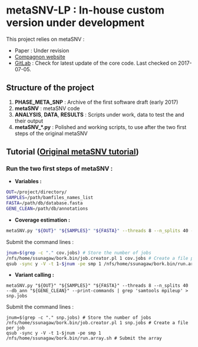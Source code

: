# metaSNV-LP : In-house custom version under development

This project relies on metaSNV :
- Paper : Under revision
- [Compagnon website](http://metasnv.embl.de/index.html)
- [GitLab](https://git.embl.de/costea/metaSNV) : Check for latest update of the core code. Last checked on 2017-07-05. 

## Structure of the project

1. **PHASE_META_SNP** : Archive of the first software draft (early 2017)
2. **metaSNV** : metaSNV code
3. **ANALYSIS**, **DATA**, **RESULTS** : Scripts under work, data to test the and their output
4. **metaSNV_*.py** : Polished and working scripts, to use after the two first steps of the original metaSNV

## Tutorial ([Original metaSNV tutorial](http://metasnv.embl.de/tutorial.html))

### Run the two first steps of metaSNV :

- **Variables :**
````bash
OUT=/project/directory/
SAMPLES=/path/bamfiles_names_list
FASTA=/path/db/database.fasta
GENE_CLEAN=/path/db/annotations
````

- **Coverage estimation :**
````bash
metaSNV.py "${OUT}" "${SAMPLES}" "${FASTA}" --threads 8 --n_splits 40 --db_ann "${GENE_CLEAN}" --print-commands > cov.jobs
````
Submit the command lines :
````sh
jnum=$(grep -c "." cov.jobs) # Store the number of jobs
/nfs/home/ssunagaw/bork.bin/job.creator.pl 1 cov.jobs # Create a file per job
qsub -sync y -V -t 1-$jnum -pe smp 1 /nfs/home/ssunagaw/bork.bin/run.array.sh # Submit the array 
````

- **Variant calling :**
````
metaSNV.py "${OUT}" "${SAMPLES}" "${FASTA}" --threads 8 --n_splits 40 --db_ann "${GENE_CLEAN}" --print-commands | grep 'samtools mpileup' > snp.jobs
````
Submit the command lines :
````
jnum=$(grep -c "." snp.jobs) # Store the number of jobs
/nfs/home/ssunagaw/bork.bin/job.creator.pl 1 snp.jobs # Create a file per job
qsub -sync y -V -t 1-$jnum -pe smp 1 /nfs/home/ssunagaw/bork.bin/run.array.sh # Submit the array
````
